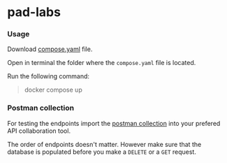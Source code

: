 # pad-labs

### Usage

Download [compose.yaml](./Lab1/compose.yaml) file.

Open in terminal the folder where the `compose.yaml` file is located.

Run the following command:
 >docker compose up

### Postman collection 

For testing the endpoints import the [postman collection](./PAD.postman_collection.json) into your prefered API collaboration tool.

The order of endpoints doesn't matter. However make sure that the database is populated before you make a `DELETE` or a `GET` request.  
